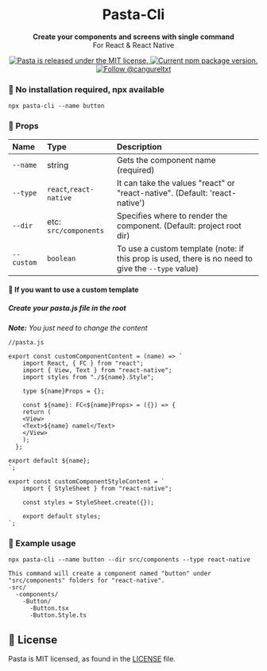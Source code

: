 <h1 align="center">
    Pasta-Cli
</h1>
<p align="center">
  <strong>Create your components and screens with single command</strong><br>
 For React & React Native
</p>

<p align="center">
  <a href="https://github.com/ahmetcangurel/pasta/blob/main/LICENSE">
    <img src="https://img.shields.io/badge/license-MIT-blue.svg" alt="Pasta is released under the MIT license." />
  </a>
  <a href="https://www.npmjs.org/package/pasta-cli">
    <img src="https://img.shields.io/npm/v/pasta-cli?color=brightgreen&label=npm%20package" alt="Current npm package version." />
  </a>
  <a href="https://twitter.com/intent/follow?screen_name=cangureltxt">
    <img src="https://img.shields.io/twitter/follow/reactnative.svg?label=Follow%20@cangureltxt" alt="Follow @cangureltxt" />
  </a>
</p>

### 🚚 No installation required, npx available

```shell
npx pasta-cli --name button
```

### 🎯 Props

| Name       | Type                   | Description                                                                                        |
| :--------- | :--------------------- | :------------------------------------------------------------------------------------------------- |
| `--name`   | string                 | Gets the component name (required)                                                                 |
| `--type`   | `react`,`react-native` | It can take the values "react" or "react-native". (Default: 'react-native')                        |
| `--dir`    | etc: `src/components`  | Specifies where to render the component. (Default: project root dir)                               |
| `--custom` | `boolean`              | To use a custom template (note: if this prop is used, there is no need to give the `--type` value) |

#### 🍎 If you want to use a custom template

##### Create your pasta.js file in the root

**_Note:_** _You just need to change the content_

```shell
//pasta.js

export const customComponentContent = (name) => `
    import React, { FC } from "react";
    import { View, Text } from "react-native";
    import styles from "./${name}.Style";

    type ${name}Props = {};

    const ${name}: FC<${name}Props> = ({}) => {
    return (
    <View>
    <Text>${name} namel</Text>
    </View>
    );
  };

export default ${name};
`;

export const customComponentStyleContent = `
    import { StyleSheet } from "react-native";

    const styles = StyleSheet.create({});

    export default styles;
`;
```

### 💎 Example usage

```shell
npx pasta-cli --name button --dir src/components --type react-native
```

```
This command will create a component named "button" under "src/components" folders for "react-native".
-src/
  -components/
    -Button/
      -Button.tsx
      -Button.Style.ts
```

## 📄 License

Pasta is MIT licensed, as found in the [LICENSE][l] file.

[l]: https://github.com/ahmetcangurel/pasta/blob/main/LICENSE
